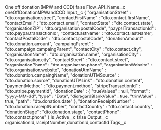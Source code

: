 <?xml version="1.0" encoding="UTF-8"?>
<CustomMetadata xmlns="http://soap.sforce.com/2006/04/metadata" xmlns:xsi="http://www.w3.org/2001/XMLSchema-instance" xmlns:xsd="http://www.w3.org/2001/XMLSchema">
    <label>One off donation (MPW and CCD)</label>
    <protected>false</protected>
    <values>
        <field>Flow_API_Name__c</field>
        <value xsi:type="xsd:string">oneOffDonationMPWandCCD</value>
    </values>
    <values>
        <field>Input__c</field>
        <value xsi:type="xsd:string">{
  &quot;organisationStreet&quot; : &quot;dto.organisation.street&quot;,
  &quot;contactFirstName&quot; : &quot;dto.contact.firstName&quot;,
  &quot;contactEmail&quot; : &quot;dto.contact.email&quot;,
  &quot;contactState&quot; : &quot;dto.contact.state&quot;,
  &quot;organisationZIP&quot; : &quot;dto.organisation.postalCode&quot;,
  &quot;paypalTransactionId&quot; : &quot;dto.paypal.transactionId&quot;,
  &quot;contactLastName&quot; : &quot;dto.contact.lastName&quot;,
  &quot;contactPostalCode&quot; : &quot;dto.contact.postalCode&quot;,
  &quot;donationAmount&quot; : &quot;dto.donation.amount&quot;,
  &quot;campaingParent&quot; : &quot;dto.campaign.campaingParent&quot;,
  &quot;contactCity&quot; : &quot;dto.contact.city&quot;,
  &quot;organisationName&quot; : &quot;dto.organisation.name&quot;,
  &quot;organisationCity&quot; : &quot;dto.organisation.city&quot;,
  &quot;contactStreet&quot; : &quot;dto.contact.street&quot;,
  &quot;organisationPhone&quot; : &quot;dto.organisation.phone&quot;,
  &quot;organisationWebsite&quot; : &quot;dto.organisation.website&quot;,
  &quot;donationUtmName&quot; : &quot;dto.donation.campaingName&quot;,
  &quot;donationUTMSource&quot; : &quot;dto.donation.source&quot;,
  &quot;donationUTMLink&quot; : &quot;dto.donation.content&quot;,
  &quot;paymentMethod&quot; : &quot;dto.payment.method&quot;,
  &quot;stripeTransactionId&quot; : &quot;dto.stripe.paymentId&quot;,
  &quot;donationDate&quot; : {
    &quot;trueValues&quot; : null,
    &quot;format&quot; : &quot;yyyy-MM-dd&quot;,
    &quot;type&quot; : &quot;Date&quot;,
    &quot;disregardBlankValue&quot; : true,
    &quot;trimValue&quot; : true,
    &quot;path&quot; : &quot;dto.donation.date&quot;
  },
  &quot;donationReceiptNumber&quot; : &quot;dto.donation.raceiptNumber&quot;,
  &quot;contactCountry&quot; : &quot;dto.contact.country&quot;,
  &quot;donationStage&quot; : &quot;dto.donation.stage&quot;,
  &quot;contactPhone&quot; : &quot;dto.contact.phone&quot;
}</value>
    </values>
    <values>
        <field>Is_Active__c</field>
        <value xsi:type="xsd:boolean">false</value>
    </values>
    <values>
        <field>Output__c</field>
        <value xsi:type="xsd:string">organisationId,raceiptNumber,donationId,contactId</value>
    </values>
    <values>
        <field>Tags__c</field>
        <value xsi:nil="true"/>
    </values>
</CustomMetadata>

